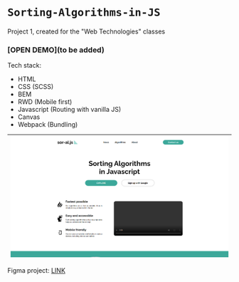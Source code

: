 # `Sorting-Algorithms-in-JS`

Project 1, created for the "Web Technologies" classes

### [OPEN DEMO](to be added)

Tech stack:
- HTML
- CSS (SCSS)
- BEM
- RWD (Mobile first)
- Javascript (Routing with vanilla JS)
- Canvas
- Webpack (Bundling)

|![alt text](https://github.com/nerooc/Sorting-Algorithms-in-JS/blob/main/src/static/assets/img/preview.png)
|-
Figma project: [LINK](https://www.figma.com/file/UXaEkoDvMQ0vMi6siSpnw9/Sorting-Algorithms-in-JS-Official?node-id=33%3A945)
